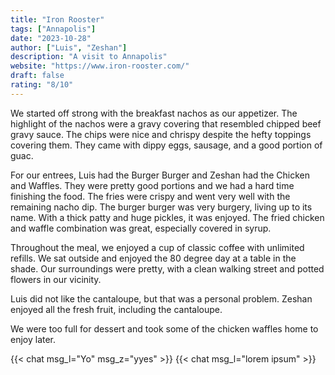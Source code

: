 ```yaml
---
title: "Iron Rooster"
tags: ["Annapolis"]
date: "2023-10-28"
author: ["Luis", "Zeshan"]
description: "A visit to Annapolis"
website: "https://www.iron-rooster.com/"
draft: false
rating: "8/10"
---
```


We started off strong with the breakfast nachos as our appetizer. The highlight of the nachos were a gravy covering that resembled chipped beef gravy sauce. The chips were nice and chrispy despite the hefty toppings covering them. They came with dippy eggs, sausage, and a good portion of guac.

For our entrees, Luis had the Burger Burger and Zeshan had the Chicken and Waffles. They were pretty good portions and we had a hard time finishing the food. The fries were crispy and went very well with the remaining nacho dip. The burger burger was very burgery, living up to its name. With a thick patty and huge pickles, it was enjoyed. The fried chicken and waffle combination was great, especially covered in syrup.

Throughout the meal, we enjoyed a cup of classic coffee with unlimited refills. We sat outside and enjoyed the 80 degree day at a table in the shade. Our surroundings were pretty, with a clean walking street and potted flowers in our vicinity. 

Luis did not like the cantaloupe, but that was a personal problem. Zeshan enjoyed all the fresh fruit, including the cantaloupe. 

We were too full for dessert and took some of the chicken waffles home to enjoy later.

{{< chat msg_l="Yo" msg_z="yyes" >}}
{{< chat msg_l="lorem ipsum" >}}
